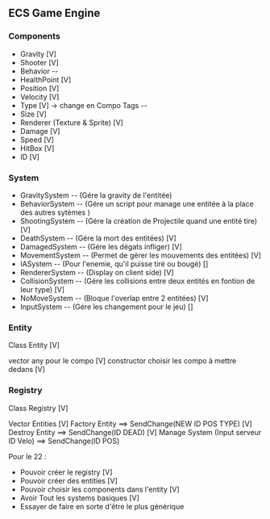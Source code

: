 ## ECS Game Engine

### Components

- Gravity [V]
- Shooter [V]
- Behavior -<Advanced>-
- HealthPoint [V]
- Position [V]
- Velocity [V]
- Type [V] -> change en Compo Tags -<Advanced>-
- Size [V]
- Renderer (Texture & Sprite) [V]
- Damage [V]
- Speed [V]
- HitBox [V]
- ID [V]

### System

- GravitySystem -<Advanced>- (Gére la gravity de l'entitée)
- BehaviorSystem -<Advanced>- (Gére un script pour manage une entitée à la place des autres sytèmes )
- ShootingSystem -<Basic>- (Gére la création de Projectile quand une entité tire) [V]
- DeathSystem -<Basic>- (Gére la mort des entitées) [V]
- DamagedSystem -<Basic>- (Gére les dégats infliger) [V]
- MovementSystem -<Basic>- (Permet de gérer les mouvements des entitées) [V]
- IASystem -<Basic>- (Pour l'enemie, qu'il puisse tiré ou bougé) []
- RendererSystem -<Basic>- (Display on client side) [V]
- CollisionSystem -<Basic>- (Gére les collisions entre deux entités en fontion de leur type) [V]
- NoMoveSystem -<Basic>- (Bloque l'overlap entre 2 entitées) [V]
- InputSystem -<Advanced>- (Gére les changement pour le jeu) []

### Entity

Class Entity [V]

vector any pour le compo [V]
constructor choisir les compo à mettre dedans [V]

### Registry

Class Registry [V]

Vector Entities [V]
Factory Entity ==> SendChange(NEW ID POS TYPE) [V]
Destroy Entity ==> SendChange(ID DEAD) [V]
Manage System (Input serveur ID Velo) ==> SendChange(ID POS)

Pour le 22 :
- Pouvoir créer le registry [V]
- Pouvoir créer des entities [V]
- Pouvoir choisir les components dans l'entity [V]
- Avoir Tout les systems basiques [V]
- Essayer de faire en sorte d'être le plus générique
